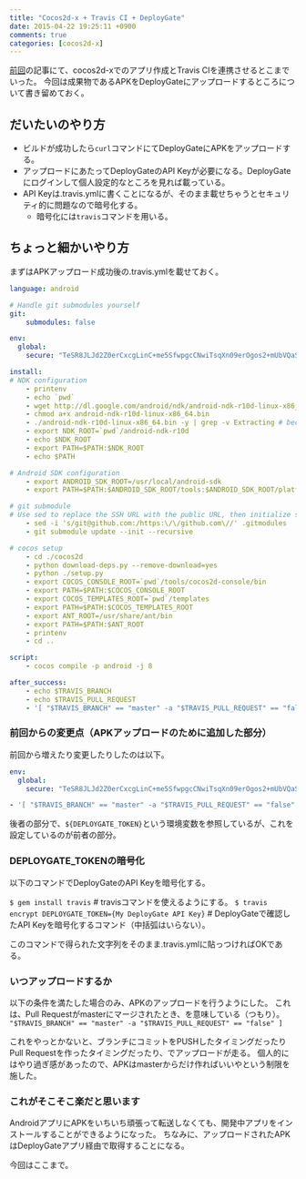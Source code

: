 ```yaml
---
title: "Cocos2d-x + Travis CI + DeployGate"
date: 2015-04-22 19:25:11 +0900
comments: true
categories: [cocos2d-x]
---
```


[前回](http://pankona.github.io/blog/2015/04/19/cocos-with-travisci/)の記事にて、cocos2d-xでのアプリ作成とTravis CIを連携させるとこまでいった。
今回は成果物であるAPKをDeployGateにアップロードするところについて書き留めておく。

## だいたいのやり方

- ビルドが成功したら`curl`コマンドにてDeployGateにAPKをアップロードする。
- アップロードにあたってDeployGateのAPI Keyが必要になる。DeployGateにログインして個人設定的なところを見れば載っている。
- API Keyは.travis.ymlに書くことになるが、そのまま載せちゃうとセキュリティ的に問題なので暗号化する。
  - 暗号化には`travis`コマンドを用いる。

## ちょっと細かいやり方

まずはAPKアップロード成功後の.travis.ymlを載せておく。

```yaml
language: android

# Handle git submodules yourself
git:
    submodules: false

env:
  global:
    secure: "TeSR8JLJd2Z0erCxcgLinC+me5SfwpgcCNwiTsqXn09erOgos2+mUbVQaSyo7Bw4OF4TmNpejX+jETd/lL4fTiWRDw6NW/cqEelk57fXJ5mmf5ey+tB1EkMFwd8x7Fw2vBe4xtO8KeohI6D1Gtu1qTYU9t9x4bhAd4qL15Y5osE="

install:
# NDK configuration
    - printenv
    - echo `pwd`
    - wget http://dl.google.com/android/ndk/android-ndk-r10d-linux-x86_64.bin
    - chmod a+x android-ndk-r10d-linux-x86_64.bin
    - ./android-ndk-r10d-linux-x86_64.bin -y | grep -v Extracting # because log will be too long!
    - export NDK_ROOT=`pwd`/android-ndk-r10d
    - echo $NDK_ROOT
    - export PATH=$PATH:$NDK_ROOT
    - echo $PATH

# Android SDK configuration
    - export ANDROID_SDK_ROOT=/usr/local/android-sdk
    - export PATH=$PATH:$ANDROID_SDK_ROOT/tools:$ANDROID_SDK_ROOT/platform-tools

# git submodule
# Use sed to replace the SSH URL with the public URL, then initialize submodules
    - sed -i 's/git@github.com:/https:\/\/github.com\//' .gitmodules
    - git submodule update --init --recursive

# cocos setup
    - cd ./cocos2d
    - python download-deps.py --remove-download=yes
    - python ./setup.py
    - export COCOS_CONSOLE_ROOT=`pwd`/tools/cocos2d-console/bin
    - export PATH=$PATH:$COCOS_CONSOLE_ROOT
    - export COCOS_TEMPLATES_ROOT=`pwd`/templates
    - export PATH=$PATH:$COCOS_TEMPLATES_ROOT
    - export ANT_ROOT=/usr/share/ant/bin
    - export PATH=$PATH:$ANT_ROOT
    - printenv
    - cd ..

script:
    - cocos compile -p android -j 8

after_success:
    - echo $TRAVIS_BRANCH
    - echo $TRAVIS_PULL_REQUEST
    - '[ "$TRAVIS_BRANCH" == "master" -a "$TRAVIS_PULL_REQUEST" == "false" ] && curl -F "file=@./bin/debug/android/KonaReflection-debug.apk" -F "token=${DEPLOYGATE_TOKEN}" -F "message=Deploy from Travis CI" https://deploygate.com/api/users/pankona/apps'
```

### 前回からの変更点（APKアップロードのために追加した部分）

前回から増えたり変更したりしたのは以下。

```yaml
env:
  global:
    secure: "TeSR8JLJd2Z0erCxcgLinC+me5SfwpgcCNwiTsqXn09erOgos2+mUbVQaSyo7Bw4OF4TmNpejX+jETd/lL4fTiWRDw6NW/cqEelk57fXJ5mmf5ey+tB1EkMFwd8x7Fw2vBe4xtO8KeohI6D1Gtu1qTYU9t9x4bhAd4qL15Y5osE="
```

```yaml
- '[ "$TRAVIS_BRANCH" == "master" -a "$TRAVIS_PULL_REQUEST" == "false" ] && curl -F "file=@./bin/debug/android/KonaReflection-debug.apk" -F "token=${DEPLOYGATE_TOKEN}" -F "message=Deploy from Travis CI" https://deploygate.com/api/users/pankona/apps'
```

後者の部分で、`${DEPLOYGATE_TOKEN}`という環境変数を参照しているが、これを設定しているのが前者の部分。

### DEPLOYGATE_TOKENの暗号化

以下のコマンドでDeployGateのAPI Keyを暗号化する。

`$ gem install travis` # travisコマンドを使えるようにする。
`$ travis encrypt DEPLOYGATE_TOKEN={My DeployGate API Key}` # DeployGateで確認したAPI Keyを暗号化するコマンド（中括弧はいらない）。

このコマンドで得られた文字列をそのまま.travis.ymlに貼っつければOKである。

### いつアップロードするか

以下の条件を満たした場合のみ、APKのアップロードを行うようにした。
これは、Pull Requestがmasterにマージされたとき、を意味している（つもり）。
`"$TRAVIS_BRANCH" == "master" -a "$TRAVIS_PULL_REQUEST" == "false" ]`

これをやっとかないと、ブランチにコミットをPUSHしたタイミングだったりPull Requestを作ったタイミングだったり、でアップロードが走る。
個人的にはやり過ぎ感があったので、APKはmasterからだけ作ればいいやという制限を施した。

### これがそこそこ楽だと思います

AndroidアプリにAPKをいちいち頑張って転送しなくても、開発中アプリをインストールすることができるようになった。
ちなみに、アップロードされたAPKはDeployGateアプリ経由で取得することになる。

今回はここまで。
